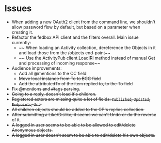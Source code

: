 # Issues
* When adding a new OAuth2 client from the command line, 
we shouldn't allow password flow by default, but based on a parameter when creating it.
* Refactor the fedbox API client and the filters overall. Main issue currently:
    * ~~ When loading an Activity collection, dereference the Objects in it and load those from the /objects end-point~~
    * ~~ Use the ActivityPub client.LoadIRI method instead of manual Get and processing of incoming response~~
* Audience improvements:
    * Add all @mentions to the CC field
    * ~~Move local instance from To to BCC field~~
    * ~~Add the attributedTo of the item replied to, to the To field~~
* ~~Fix @mentions and #tags parsing.~~
* ~~Going to a reply, doesn't load it's children.~~
* ~~Registered actors are missing quite a lot of fields: `Published`, `Updated`, `Endpoints`, `Url`.~~
* ~~All children objects should be added to the OP's replies collection.~~
* ~~After submitting a Like/Dislike, it seems we can't Undo or do the reverse of it.~~
* ~~A logged in user seems to be able to be allowed to edit/delete Anonymous objects.~~
* ~~A logged in user doesn't seem to be able to edit/delete his own objects.~~
